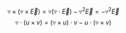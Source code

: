 $$\triangledown \times (\triangledown \times \vec E) = \triangledown (\triangledown \cdot \vec E) - \triangledown^2 \vec E = - \triangledown^2 \vec E$$
$$\triangledown \cdot (u \times v ) = (\triangledown \times u) \cdot v - u \cdot (\triangledown \times v) $$